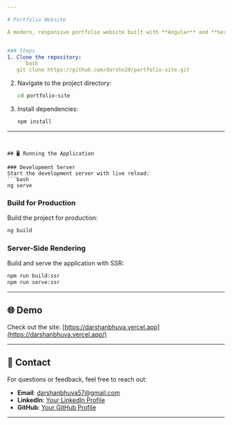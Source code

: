 ```yaml
---

# Portfolio Website

A modern, responsive portfolio website built with **Angular** and **Server-Side Rendering (SSR)**, inspired by [Brittany Chiang's portfolio](https://v4.brittanychiang.com/). This project is designed to showcase your skills, projects, and contact information in a visually appealing and accessible way.


### Steps
1. Clone the repository:
   ```bash
   git clone https://github.com/darshn20/portfolio-site.git
   ```
2. Navigate to the project directory:
   ```bash
   cd portfolio-site
   ```
3. Install dependencies:
   ```bash
   npm install
   ```

---
```


## 🖥️ Running the Application

### Development Server
Start the development server with live reload:
```bash
ng serve
```

### Build for Production
Build the project for production:
```bash
ng build
```

### Server-Side Rendering
Build and serve the application with SSR:
```bash
npm run build:ssr
npm run serve:ssr
```

---

## 🌐 Demo

Check out the site: [https://darshanbhuva.vercel.app](https://darshanbhuva.vercel.app/)

---

## 📧 Contact

For questions or feedback, feel free to reach out:
- **Email**: [darshanbhuva57@gmail.com](mailto:darshanbhuva57@gmail.com)
- **LinkedIn**: [Your LinkedIn Profile](https://www.linkedin.com/in/darshan-bhuva-805170190)
- **GitHub**: [Your GitHub Profile](https://github.com/darshn20)

---
